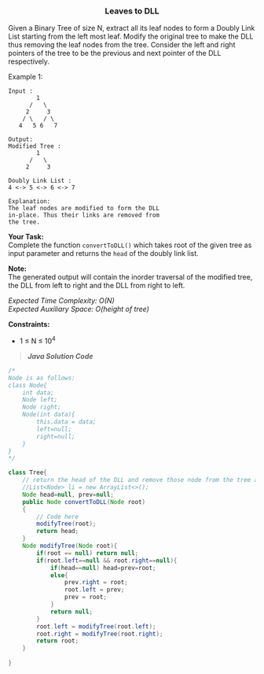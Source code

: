 <h3 align="center">Leaves to DLL</h3>

Given a Binary Tree of size N, extract all its leaf nodes to form a Doubly Link List starting from the left most leaf. Modify the original tree to make the DLL thus removing the leaf nodes from the tree. Consider the left and right pointers of the tree to be the previous and next pointer of the DLL respectively.

Example 1:
```
Input :
        1
      /   \
     2     3
    / \   / \
   4   5 6   7    

Output: 
Modified Tree :
        1
      /   \
     2     3

Doubly Link List :
4 <-> 5 <-> 6 <-> 7

Explanation:
The leaf nodes are modified to form the DLL 
in-place. Thus their links are removed from 
the tree.
```

**Your Task:**<br> 
Complete the function `convertToDLL()` which takes root of the given tree as input parameter and returns the `head` of the doubly link list.

**Note:**<br>
The generated output will contain the inorder traversal of the modified tree, the DLL from left to right and the DLL from right to left.

*Expected Time Complexity: O(N)<br>
Expected Auxiliary Space: O(height of tree)*


**Constraints:**<br>
- 1 ≤ N ≤ 10<sup>4</sup>

> ***Java Solution Code***
```JAVA
/*
Node is as follows:
class Node{
    int data;
    Node left;
    Node right;
    Node(int data){
        this.data = data;
        left=null;
        right=null;
    }
}
*/

class Tree{
    // return the head of the DLL and remove those node from the tree as well.
    //List<Node> li = new ArrayList<>();
    Node head=null, prev=null;
    public Node convertToDLL(Node root)
    {
        // Code here
        modifyTree(root);
        return head;
    }
    Node modifyTree(Node root){
        if(root == null) return null;
        if(root.left==null && root.right==null){
            if(head==null) head=prev=root;
            else{
                prev.right = root;
                root.left = prev;
                prev = root;
            }
            return null;
        }
        root.left = modifyTree(root.left);
        root.right = modifyTree(root.right);
        return root;
    }
    
}
```
